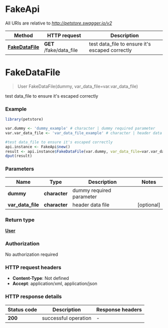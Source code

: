 # FakeApi

All URIs are relative to *http://petstore.swagger.io/v2*

Method | HTTP request | Description
------------- | ------------- | -------------
[**FakeDataFile**](FakeApi.md#FakeDataFile) | **GET** /fake/data_file | test data_file to ensure it&#39;s escaped correctly


# **FakeDataFile**
> User FakeDataFile(dummy, var_data_file=var.var_data_file)

test data_file to ensure it's escaped correctly



### Example
```R
library(petstore)

var.dummy <- 'dummy_example' # character | dummy required parameter
var.var_data_file <- 'var_data_file_example' # character | header data file

#test data_file to ensure it's escaped correctly
api.instance <- FakeApi$new()
result <- api.instance$FakeDataFile(var.dummy, var_data_file=var.var_data_file)
dput(result)
```

### Parameters

Name | Type | Description  | Notes
------------- | ------------- | ------------- | -------------
 **dummy** | **character**| dummy required parameter | 
 **var_data_file** | **character**| header data file | [optional] 

### Return type

[**User**](User.md)

### Authorization

No authorization required

### HTTP request headers

 - **Content-Type**: Not defined
 - **Accept**: application/xml, application/json

### HTTP response details
| Status code | Description | Response headers |
|-------------|-------------|------------------|
| **200** | successful operation |  -  |


